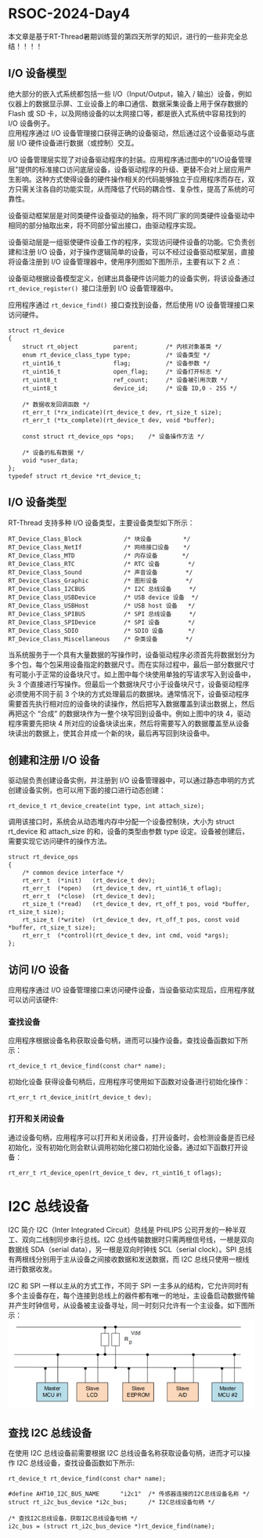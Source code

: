 # RSOC-2024-Day4
本文章是基于RT-Thread暑期训练营的第四天所学的知识，进行的一些非完全总结！！！！
## I/O 设备模型
绝大部分的嵌入式系统都包括一些 I/O（Input/Output，输入 / 输出）设备，例如仪器上的数据显示屏、工业设备上的串口通信、数据采集设备上用于保存数据的 Flash 或 SD 卡，以及网络设备的以太网接口等，都是嵌入式系统中容易找到的 I/O 设备例子。  
应用程序通过 I/O 设备管理接口获得正确的设备驱动，然后通过这个设备驱动与底层 I/O 硬件设备进行数据（或控制）交互。

I/O 设备管理层实现了对设备驱动程序的封装。应用程序通过图中的"I/O设备管理层"提供的标准接口访问底层设备，设备驱动程序的升级、更替不会对上层应用产生影响。这种方式使得设备的硬件操作相关的代码能够独立于应用程序而存在，双方只需关注各自的功能实现，从而降低了代码的耦合性、复杂性，提高了系统的可靠性。

设备驱动框架层是对同类硬件设备驱动的抽象，将不同厂家的同类硬件设备驱动中相同的部分抽取出来，将不同部分留出接口，由驱动程序实现。

设备驱动层是一组驱使硬件设备工作的程序，实现访问硬件设备的功能。它负责创建和注册 I/O 设备，对于操作逻辑简单的设备，可以不经过设备驱动框架层，直接将设备注册到 I/O 设备管理器中，使用序列图如下图所示，主要有以下 2 点：

设备驱动根据设备模型定义，创建出具备硬件访问能力的设备实例，将该设备通过 ```rt_device_register() ```接口注册到 I/O 设备管理器中。

应用程序通过 ```rt_device_find() ```接口查找到设备，然后使用 I/O 设备管理接口来访问硬件。  
```
struct rt_device
{
    struct rt_object          parent;        /* 内核对象基类 */
    enum rt_device_class_type type;          /* 设备类型 */
    rt_uint16_t               flag;          /* 设备参数 */
    rt_uint16_t               open_flag;     /* 设备打开标志 */
    rt_uint8_t                ref_count;     /* 设备被引用次数 */
    rt_uint8_t                device_id;     /* 设备 ID,0 - 255 */

    /* 数据收发回调函数 */
    rt_err_t (*rx_indicate)(rt_device_t dev, rt_size_t size);
    rt_err_t (*tx_complete)(rt_device_t dev, void *buffer);

    const struct rt_device_ops *ops;    /* 设备操作方法 */

    /* 设备的私有数据 */
    void *user_data;
};
typedef struct rt_device *rt_device_t;
```
## I/O 设备类型
RT-Thread 支持多种 I/O 设备类型，主要设备类型如下所示：  
```RT_Device_Class_Char             /* 字符设备       */
RT_Device_Class_Block            /* 块设备         */
RT_Device_Class_NetIf            /* 网络接口设备    */
RT_Device_Class_MTD              /* 内存设备       */
RT_Device_Class_RTC              /* RTC 设备        */
RT_Device_Class_Sound            /* 声音设备        */
RT_Device_Class_Graphic          /* 图形设备        */
RT_Device_Class_I2CBUS           /* I2C 总线设备     */
RT_Device_Class_USBDevice        /* USB device 设备  */
RT_Device_Class_USBHost          /* USB host 设备   */
RT_Device_Class_SPIBUS           /* SPI 总线设备     */
RT_Device_Class_SPIDevice        /* SPI 设备        */
RT_Device_Class_SDIO             /* SDIO 设备       */
RT_Device_Class_Miscellaneous    /* 杂类设备        */
```
当系统服务于一个具有大量数据的写操作时，设备驱动程序必须首先将数据划分为多个包，每个包采用设备指定的数据尺寸。而在实际过程中，最后一部分数据尺寸有可能小于正常的设备块尺寸。如上图中每个块使用单独的写请求写入到设备中，头 3 个直接进行写操作。但最后一个数据块尺寸小于设备块尺寸，设备驱动程序必须使用不同于前 3 个块的方式处理最后的数据块。通常情况下，设备驱动程序需要首先执行相对应的设备块的读操作，然后把写入数据覆盖到读出数据上，然后再把这个 “合成” 的数据块作为一整个块写回到设备中。例如上图中的块 4，驱动程序需要先把块 4 所对应的设备块读出来，然后将需要写入的数据覆盖至从设备块读出的数据上，使其合并成一个新的块，最后再写回到块设备中。  
## 创建和注册 I/O 设备
驱动层负责创建设备实例，并注册到 I/O 设备管理器中，可以通过静态申明的方式创建设备实例，也可以用下面的接口进行动态创建：  
```
rt_device_t rt_device_create(int type, int attach_size);
```
调用该接口时，系统会从动态堆内存中分配一个设备控制块，大小为 struct rt_device 和 attach_size 的和，设备的类型由参数 type 设定。设备被创建后，需要实现它访问硬件的操作方法。  
```
struct rt_device_ops
{
    /* common device interface */
    rt_err_t  (*init)   (rt_device_t dev);
    rt_err_t  (*open)   (rt_device_t dev, rt_uint16_t oflag);
    rt_err_t  (*close)  (rt_device_t dev);
    rt_size_t (*read)   (rt_device_t dev, rt_off_t pos, void *buffer, rt_size_t size);
    rt_size_t (*write)  (rt_device_t dev, rt_off_t pos, const void *buffer, rt_size_t size);
    rt_err_t  (*control)(rt_device_t dev, int cmd, void *args);
};
```
## 访问 I/O 设备
应用程序通过 I/O 设备管理接口来访问硬件设备，当设备驱动实现后，应用程序就可以访问该硬件:  
### 查找设备
应用程序根据设备名称获取设备句柄，进而可以操作设备。查找设备函数如下所示：  
```
rt_device_t rt_device_find(const char* name);
```
初始化设备
获得设备句柄后，应用程序可使用如下函数对设备进行初始化操作：  
```
rt_err_t rt_device_init(rt_device_t dev);
```
### 打开和关闭设备 
通过设备句柄，应用程序可以打开和关闭设备，打开设备时，会检测设备是否已经初始化，没有初始化则会默认调用初始化接口初始化设备。通过如下函数打开设备：  
```
rt_err_t rt_device_open(rt_device_t dev, rt_uint16_t oflags);
```
# I2C 总线设备
I2C 简介
I2C（Inter Integrated Circuit）总线是 PHILIPS 公司开发的一种半双工、双向二线制同步串行总线。I2C 总线传输数据时只需两根信号线，一根是双向数据线 SDA（serial data），另一根是双向时钟线 SCL（serial clock）。SPI 总线有两根线分别用于主从设备之间接收数据和发送数据，而 I2C 总线只使用一根线进行数据收发。

I2C 和 SPI 一样以主从的方式工作，不同于 SPI 一主多从的结构，它允许同时有多个主设备存在，每个连接到总线上的器件都有唯一的地址，主设备启动数据传输并产生时钟信号，从设备被主设备寻址，同一时刻只允许有一个主设备。如下图所示：
![111](https://github.com/lqr0323/RSOC-2024-Day4/blob/main/i2c1.png)  
## 查找 I2C 总线设备
在使用 I2C 总线设备前需要根据 I2C 总线设备名称获取设备句柄，进而才可以操作 I2C 总线设备，查找设备函数如下所示:  
```
rt_device_t rt_device_find(const char* name);
```
```
#define AHT10_I2C_BUS_NAME      "i2c1"  /* 传感器连接的I2C总线设备名称 */
struct rt_i2c_bus_device *i2c_bus;      /* I2C总线设备句柄 */

/* 查找I2C总线设备，获取I2C总线设备句柄 */
i2c_bus = (struct rt_i2c_bus_device *)rt_device_find(name);
```
